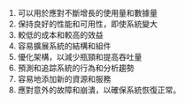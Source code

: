 1. 可以用於應對不斷增長的使用量和數據量
2. 保持良好的性能和可用性，即使系統變大
3. 較低的成本和較高的效益
4. 容易擴展系統的結構和組件
5. 優化架構，以減少瓶頸和提高吞吐量
6. 預測和追踪系統的行為和分析趨勢
7. 容易地添加新的資源和服務
8. 應對意外的故障和崩潰，以確保系統恢復正常。